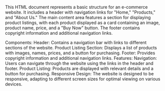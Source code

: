 This HTML document represents a basic structure for an e-commerce website. It includes a header with navigation links for "Home," "Products," and "About Us." 
The main content area features a section for displaying product listings, with each product displayed as a card containing an image, product name, price, and a "Buy Now" button. 
The footer contains copyright information and additional navigation links.

Components:
Header: Contains a navigation bar with links to different sections of the website.
Product Listing Section: Displays a list of products with images, names, prices, and a button for purchasing.
Footer: Provides copyright information and additional navigation links.
Features:
Navigation: Users can navigate through the website using the links in the header and footer.
Product Listing: Products are displayed with relevant details and a button for purchasing.
Responsive Design: The website is designed to be responsive, adapting to different screen sizes for optimal viewing on various devices.
